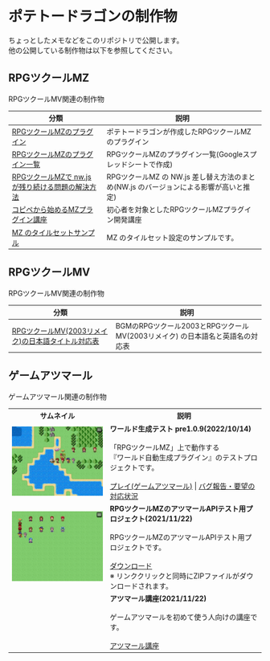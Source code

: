 # ポテトードラゴンの制作物
ちょっとしたメモなどをこのリポジトリで公開します。  
他の公開している制作物は以下を参照してください。

## RPGツクールMZ
RPGツクールMV関連の制作物

|分類|説明|
|-|-|
|[RPGツクールMZのプラグイン](https://github.com/pota-gon/RPGMakerMZ/wiki)|ポテトードラゴンが作成したRPGツクールMZのプラグイン|
|[RPGツクールMZのプラグイン一覧](https://docs.google.com/spreadsheets/d/1wQWUWbQOzVgQemhJiecPU3RutHKOk3APpXrJqIi8Iy8/edit?usp=sharing)|RPGツクールMZのプラグイン一覧(Googleスプレッドシートで作成)|
|[RPGツクールMZで nw.js が残り続ける問題の解決方法](https://github.com/pota-gon/pota-gon/blob/main/MZ/nw/nw.md)|RPGツクールMZ の NW.js 差し替え方法のまとめ(NW.js のバージョンによる影響が高いと推定)|
|[コピペから始めるMZプラグイン講座](https://github.com/pota-gon/MZCourse/blob/main/README.md)|初心者を対象としたRPGツクールMZプラグイン開発講座|
|[MZ のタイルセットサンプル](https://github.com/pota-gon/pota-gon/tree/main/MZ/Tilesets)|MZ のタイルセット設定のサンプルです。|

## RPGツクールMV
RPGツクールMV関連の制作物

|分類|説明|
|-|-|
|[RPGツクールMV(2003リメイク)の日本語タイトル対応表](https://github.com/pota-gon/pota-gon/blob/main/2003.md)|BGMのRPGツクール2003とRPGツクールMV(2003リメイク) の日本語名と英語名の対応表|

## ゲームアツマール
ゲームアツマール関連の制作物

<table>
  <tr>
    <th>サムネイル</th>
    <th>説明</th>
  </tr>
  <tr>
    <td><img src="https://raw.githubusercontent.com/pota-gon/pota-gon/main/GenerateWorld.jpg" width=360px></td>
    <td><strong>ワールド生成テスト pre1.0.9(2022/10/14)</strong><br><br>「RPGツクールMZ」上で動作する<br>『ワールド自動生成プラグイン』のテストプロジェクトです。<br><br><a href="https://game.nicovideo.jp/atsumaru/games/gm22870">プレイ(ゲームアツマール)</a> | <a href="https://github.com/pota-gon/pota-gon/blob/main/GenerateWorld.md">バグ報告・要望の対応状況</a></td>
  </tr>
  <tr>
    <td><img src="https://raw.githubusercontent.com/pota-gon/pota-gon/main/MZAtsumaru.png" width=360px></td>
    <td><strong>RPGツクールMZのアツマールAPIテスト用プロジェクト(2021/11/22)</strong><br><br>RPGツクールMZのアツマールAPIテスト用プロジェクトです。<br><br><a href="https://github.com/pota-gon/MZAtsumaru/archive/main.zip">ダウンロード</a><br>※ リンククリックと同時にZIPファイルがダウンロードされます。</td>
  </tr>
  <tr>
    <td></td>
    <td><strong>アツマール講座(2021/11/22)</strong><br><br>ゲームアツマールを初めて使う人向けの講座です。<br><br><a href="https://github.com/pota-gon/MZAtsumaru/wiki">アツマール講座</a></td>
  </tr>
</table>
